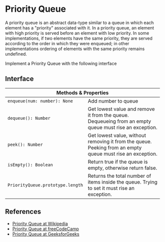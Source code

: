 <h1>Priority Queue</h1>

<p>A priority queue is an abstract data-type similar to a queue in which each element has a "priority" associated with it. In a priority queue, an element with high priority is served before an element with low priority. In some implementations, if two elements have the same priority, they are served according to the order in which they were enqueued; in other implementations ordering of elements with the same priority remains undefined.</p>

<p>Implement a Priority Queue with the following interface</p>

<h2>Interface</h2>

<table>
 <thead>
  <tr>
    <th colspan="2">Methods & Properties</th>
  </tr>
 </thead>

 <tbody>
  <tr>
    <td><code>enqueue(num: number): None</code></td>
    <td>Add number to queue</td>
  </tr>

  <tr>
    <td><code>dequeue(): Number</code></td>
    <td>Get lowest value and remove it from the queue. Dequeueing from an empty queue must rise an exception.</td>
  </tr>

  <tr>
    <td><code>peek(): Number</code></td>
    <td>Get lowest value, without removing it from the queue. Peeking from an empty queue must rise an exception.</td>
  </tr>

  <tr>
    <td><code>isEmpty(): Boolean</code></td>
    <td>Return true if the queue is empty, otherwise return false.</td>
  </tr>

  <tr>
    <td><code>PriorityQueue.prototype.length</code></td>
    <td>Returns the total number of items inside the queue. Trying to set it must rise an exception.</td>
  </tr>
 </tbody>

</table>

<h2>References</h2>

<ul>
  <li><a href="https://en.wikipedia.org/wiki/Priority_queue">Priority Queue at Wikipedia</a></li>
  <li><a href="https://www.freecodecamp.org/learn/coding-interview-prep/data-structures/create-a-priority-queue-class">Priority Queue at freeCodeCamp</a></li>
  <li><a href="https://www.geeksforgeeks.org/priority-queue-set-1-introduction/">Priority Queue at GeeksforGeeks</a></li>
</ul>
